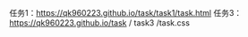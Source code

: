 任务1：https://qk960223.github.io/task/task1/task.html
任务3：https://qk960223.github.io/task / task3 /task.css
    